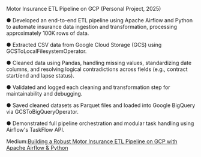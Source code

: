 Motor Insurance ETL Pipeline on GCP (Personal Project, 2025) 

● Developed an end-to-end ETL pipeline using Apache Airflow and Python to automate insurance 
data ingestion and transformation, processing approximately 100K rows of data. 

● Extracted CSV data from Google Cloud Storage (GCS) using GCSToLocalFilesystemOperator. 

● Cleaned data using Pandas, handling missing values, standardizing date columns, and resolving 
logical contradictions across fields (e.g., contract start/end and lapse status). 

● Validated and logged each cleaning and transformation step for maintainability and debugging. 

● Saved cleaned datasets as Parquet files and loaded into Google BigQuery via 
GCSToBigQueryOperator. 

● Demonstrated full pipeline orchestration and modular task handling using Airflow's TaskFlow 
API.

Medium:[Building a Robust Motor Insurance ETL Pipeline on GCP with Apache Airflow & Python](https://medium.com/@wittawatsuwannarak/building-a-robust-motor-insurance-etl-pipeline-on-gcp-with-apache-airflow-python-b95cd8d81adb)
